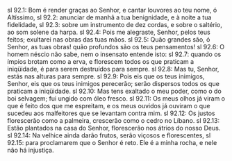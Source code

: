 sl 92.1: Bom é render graças ao Senhor, e cantar louvores ao teu nome, ó Altíssimo,
sl 92.2: anunciar de manhã a tua benignidade, e à noite a tua fidelidade,
sl 92.3: sobre um instrumento de dez cordas, e sobre o saltério, ao som solene da harpa.
sl 92.4: Pois me alegraste, Senhor, pelos teus feitos; exultarei nas obras das tuas mãos.
sl 92.5: Quão grandes são, ó Senhor, as tuas obras! quão profundos são os teus pensamentos!
sl 92.6: O homem néscio não sabe, nem o insensato entende isto:
sl 92.7: quando os ímpios brotam como a erva, e florescem todos os que praticam a iniqüidade, é para serem destruídos para sempre.
sl 92.8: Mas tu, Senhor, estás nas alturas para sempre.
sl 92.9: Pois eis que os teus inimigos, Senhor, eis que os teus inimigos perecerão; serão dispersos todos os que praticam a iniqüidade.
sl 92.10: Mas tens exaltado o meu poder, como o do boi selvagem; fui ungido com óleo fresco.
sl 92.11: Os meus olhos já viram o que é feito dos que me espreitam, e os meus ouvidos já ouviram o que sucedeu aos malfeitores que se levantam contra mim.
sl 92.12: Os justos florescerão como a palmeira, crescerão como o cedro no Líbano.
sl 92.13: Estão plantados na casa do Senhor, florescerão nos átrios do nosso Deus.
sl 92.14: Na velhice ainda darão frutos, serão viçosos e florescentes,
sl 92.15: para proclamarem que o Senhor é reto. Ele é a minha rocha, e nele não há injustiça.
